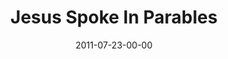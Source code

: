 ---
layout: message
category: message
series: "Jesus: The Greatest Show on Earth"
title: "Jesus Spoke In Parables"
date: 2011-07-23-00-00
message_id: 684
audio: "http://s3.amazonaws.com/crossroads-media/messages/audio/thegreatestshow06.mp3"
audio-duration: "42:08"
program: "http://s3.amazonaws.com/crossroads-media/documents/07_23-24_11Program.pdf"
description: "Chuck Mingo talks about how Jesus spoke truth in the form of parables."
video: "http://s3.amazonaws.com/crossroads-media/messages/video/thegreatestshow06.mp4"
video-duration: "42:13"
video-image: "http://s3.amazonaws.com/crossroads-media/images/thegreatestshow06_still.jpg"
explicit: false
---